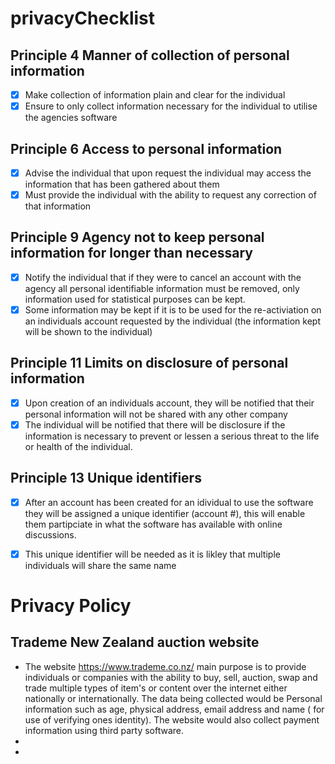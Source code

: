 # privacyChecklist
<!-- Looking good, please don't forget the other simple taskss in the assignment -->
## Principle 4 Manner of collection of personal information

- [x] Make collection of information plain and clear for the individual
- [x] Ensure to only collect information necessary for the individual to utilise the agencies software

## Principle 6 Access to personal information

- [x] Advise the individual that upon request the individual may access the information that has been gathered about them
- [x] Must provide the individual with the ability to request any correction of that information

## Principle 9 Agency not to keep personal information for longer than necessary

- [x] Notify the individual that if they were to cancel an account with the agency all personal identifiable information must be removed, only information used for statistical purposes can be kept.
- [x] Some information may be kept if it is to be used for the re-activiation on an individuals account requested by the individual (the information kept will be shown to the individual)

## Principle 11 Limits on disclosure of personal information

- [x] Upon creation of an individuals account, they will be notified that their personal information will not be shared with any other company
- [x] The individual will be notified that there will be disclosure if the information is necessary to prevent or lessen a serious threat to the life or health of the individual.

## Principle 13 Unique identifiers

- [x] After an account has been created for an idividual to use the software they will be assigned a unique identifier (account #), this will enable them partipciate in what the software has available with online discussions.
- [x] This unique identifier will be needed as it is likley that multiple individuals will share the same name


# Privacy Policy

## Trademe New Zealand auction website

- The website https://www.trademe.co.nz/ main purpose is to provide individuals or companies with the ability to buy, sell, auction, swap and trade multiple types of item's or content over the internet either nationally or internationally. The data being collected would be Personal information such as age, physical address, email address and name ( for use of verifying ones identity). The website would also collect payment information using third party software.
- 
- 

